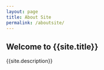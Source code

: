 ```yaml
---
layout: page
title: About Site
permalink: /aboutsite/
---
```

## Welcome to {{site.title}}

{{site.description}}

